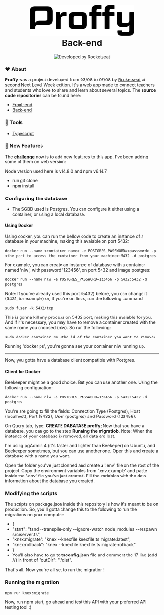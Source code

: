 <h1 align="center">
   <img alt="Proffy" src=".github/logo.svg" height="100px">
   <br>Back-end</br>
</h1>

<p align="center">
  <img alt="Developed by Rocketseat" src="https://img.shields.io/badge/developed%20by-Rocketseat-blueviolet"><br/>
</p>

### :hearts: About

**Proffy** was a project developed from 03/08 to 07/08 by [Rocketseat](https://rocketseat.com.br/) at second Next Level Week edition. It's a web app made to connect teachers and students who love to share and learn about several topics.
The **source code repositories** can be found here:
- [Front-end](https://github.com/higorcastilho/nlw_web)
- [Back-end](https://github.com/higorcastilho/nlw_server)

### :hammer: Tools

-  [Typescript](https://www.typescriptlang.org/)


### :dart: New Features

The **[challenge](https://www.notion.so/Vers-o-2-0-Proffy-eefca1b981694cd0a895613bc6235970)** now is to add new features to this app. I've been adding some of them on web version: 

Node version used here is v14.8.0 and npm v6.14.7
- run git clone
- npm install

### Configuring the database

- The SGBD used is Postgres. You can configure it either using a container, or using a local database.

#### Using Docker

Using docker, you can run the bellow code to create an instance of a database in your machine, making this avaiable on port 5432:

```
docker run --name <container name> -e POSTGRES_PASSWORD=<password> -p <the port to access the container from your machine>:5432 -d postgres
```
For example, you can create an instance of database with a container named 'nlw', with password '123456', on port 5432 and image postgres:

```
docker run --name nlw -e POSTGRES_PASSWORD=123456 -p 5432:5432 -d postgres
```

Note: If you've already used this port (5432) before, you can change it (5431, for example) or, if you're on linux, run the following command:
```
sudo fuser -k 5432/tcp
```
This is gonna kill any process on 5432 port, making this avaiable for you. And if it's necessary, you may have to remove a container created with the same name you choosed (nlw). So run the following:
```
sudo docker container rm <the id of the container you want to remove>
```

Running 'docker ps', you're gonna see your container nlw running up.

------------------------------------------------
Now, you gotta have a database client compatible with Postgres.

#### Client for Docker

Beekeeper might be a good choice. But you can use another one. 
Using the following configuration: 

```
docker run --name nlw -e POSTGRES_PASSWORD=123456 -p 5432:5432 -d postgres
```

You're are going to fill the fields: Connection Type (Postgres), Host (localhost), Port (5432), User (postgres) and Password (123456).

On Query tab, type: **CREATE DABATASE proffy;**
Now that you have a database, you can go to the step **Running the migratiob**.
Note: When the instance of your database is removed, all data are lost.

I'm using pgAdmin 4 (it's faster and lighter than Beekeper) on Ubuntu, and Beekeeper sometimes, but you can use another one. 
Open this and create a database with a name you want.

Open the folder you've just clonned and create a '.env' file on the root of the project. Copy the environment variables from '.env.example' and paste inside the '.env' file you've just created.
Fill the variables with the data information about the database you created.

### Modifying the scripts

The scripts on package.json inside this repository is how it's meant to be on production. So, you'll gotta change this to the following to run the migrations on your computer:
- {
- "start": "tsnd --transpile-only --ignore-watch node_modules --respawn src/server.ts",
- "knex:migrate": "knex --knexfile knexfile.ts migrate:latest",
- "knex:rollback": "knex --knexfile knexfile.ts migrate:rollback" 
- }
- You'll also have to go to **tsconfig.json** file and comment the 17 line (add //) in front of "outDir": "./dist".

That's all. Now you're all set to run the migration!

### Running the migration

```
npm run knex:migrate
```

Now, run npm start, go ahead and test this API with your preferred API testing tool :) 
